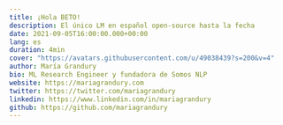 ```yaml
---
title: ¡Hola BETO!
description: El único LM en español open-source hasta la fecha
date: 2021-09-05T16:00:00.000+00:00
lang: es
duration: 4min
cover: "https://avatars.githubusercontent.com/u/49038439?s=200&v=4"
author: María Grandury
bio: ML Research Engineer y fundadora de Somos NLP
website: https://mariagrandury.com
twitter: https://twitter.com/mariagrandury
linkedin: https://www.linkedin.com/in/mariagrandury
github: https://github.com/mariagrandury
---
```

